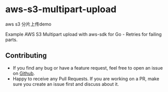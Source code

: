 # aws-s3-multipart-upload

aws s3 分片上传demo

Example AWS S3 Multipart upload with aws-sdk for Go - Retries for failing parts.

## Contributing

* If you find any bug or have a feature request, feel free to open an issue on [Github](https://github.com/zzsme/aws-s3-multipart-upload/issues).
* Happy to receive any Pull Requests. If you are working on a PR, make sure you create an issue first and discuss about it.


